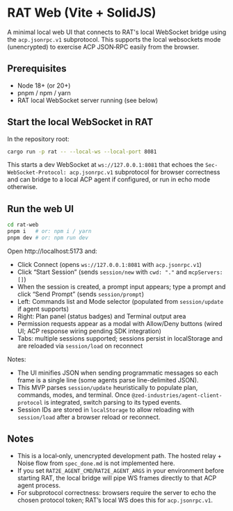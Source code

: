 # RAT Web (Vite + SolidJS)

A minimal local web UI that connects to RAT's local WebSocket bridge using the `acp.jsonrpc.v1` subprotocol. This supports the local websockets mode (unencrypted) to exercise ACP JSON‑RPC easily from the browser.

## Prerequisites
- Node 18+ (or 20+)
- pnpm / npm / yarn
- RAT local WebSocket server running (see below)

## Start the local WebSocket in RAT

In the repository root:

```bash
cargo run -p rat -- --local-ws --local-port 8081
```

This starts a dev WebSocket at `ws://127.0.0.1:8081` that echoes the `Sec-WebSocket-Protocol: acp.jsonrpc.v1` subprotocol for browser correctness and can bridge to a local ACP agent if configured, or run in echo mode otherwise.

## Run the web UI

```bash
cd rat-web
pnpm i   # or: npm i / yarn
pnpm dev # or: npm run dev
```

Open http://localhost:5173 and:
- Click Connect (opens `ws://127.0.0.1:8081` with `acp.jsonrpc.v1`)
- Click “Start Session” (sends `session/new` with `cwd: "."` and `mcpServers: []`)
- When the session is created, a prompt input appears; type a prompt and click “Send Prompt” (sends `session/prompt`)
- Left: Commands list and Mode selector (populated from `session/update` if agent supports)
- Right: Plan panel (status badges) and Terminal output area
- Permission requests appear as a modal with Allow/Deny buttons (wired UI; ACP response wiring pending SDK integration)
- Tabs: multiple sessions supported; sessions persist in localStorage and are reloaded via `session/load` on reconnect

Notes:
- The UI minifies JSON when sending programmatic messages so each frame is a single line (some agents parse line-delimited JSON).
- This MVP parses `session/update` heuristically to populate plan, commands, modes, and terminal. Once `@zed-industries/agent-client-protocol` is integrated, switch parsing to its typed events.
- Session IDs are stored in `localStorage` to allow reloading with `session/load` after a browser reload or reconnect.

## Notes
- This is a local‑only, unencrypted development path. The hosted relay + Noise flow from `spec_done.md` is not implemented here.
- If you set `RAT2E_AGENT_CMD`/`RAT2E_AGENT_ARGS` in your environment before starting RAT, the local bridge will pipe WS frames directly to that ACP agent process.
- For subprotocol correctness: browsers require the server to echo the chosen protocol token; RAT’s local WS does this for `acp.jsonrpc.v1`.
